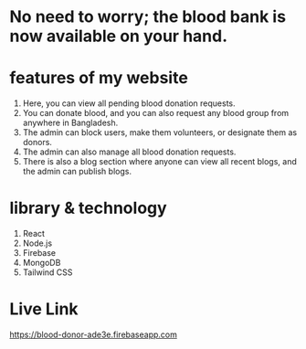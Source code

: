 # No need to worry; the blood bank is now available on your hand.

# features of my website
1. Here, you can view all pending blood donation requests.
2. You can donate blood, and you can also request any blood group from anywhere in Bangladesh.
3. The admin can block users, make them volunteers, or designate them as donors.
4. The admin can also manage all blood donation requests.
5. There is also a blog section where anyone can view all recent blogs, and the admin can publish blogs.

# library & technology
1. React
2. Node.js
3. Firebase
4. MongoDB
5. Tailwind CSS

# Live Link
https://blood-donor-ade3e.firebaseapp.com
